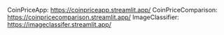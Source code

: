CoinPriceApp: https://coinpriceapp.streamlit.app/
CoinPriceComparison: https://coinpricecomparison.streamlit.app/
ImageClassifier: https://imageclassifer.streamlit.app/
